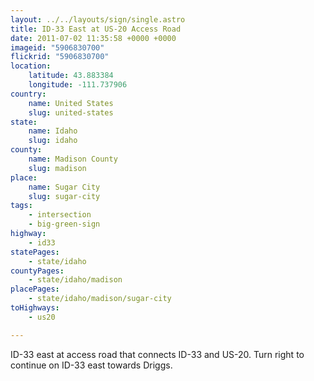 ```yaml
---
layout: ../../layouts/sign/single.astro
title: ID-33 East at US-20 Access Road
date: 2011-07-02 11:35:58 +0000 +0000
imageid: "5906830700"
flickrid: "5906830700"
location:
    latitude: 43.883384
    longitude: -111.737906
country:
    name: United States
    slug: united-states
state:
    name: Idaho
    slug: idaho
county:
    name: Madison County
    slug: madison
place:
    name: Sugar City
    slug: sugar-city
tags:
    - intersection
    - big-green-sign
highway:
    - id33
statePages:
    - state/idaho
countyPages:
    - state/idaho/madison
placePages:
    - state/idaho/madison/sugar-city
toHighways:
    - us20

---
```

ID-33 east at access road that connects ID-33 and US-20.  Turn right to continue on ID-33 east towards Driggs.